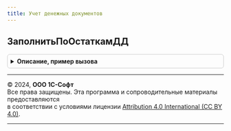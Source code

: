 ```yaml
---
title: Учет денежных документов
---
```



## ЗаполнитьПоОстаткамДД
<details style="margin: 1em 0; padding: 0.5em; border: 1px solid #ccc; border-radius: 6px;">

<summary style="font-weight: bold; cursor: pointer;">Описание, пример вызова</summary>

```bsl

// Процедура заполняет таблицу остатками денежных документов
//
// Параметры:
//	Отбор - Структура - Параметры отбора остатков ДД:
//		* Организация		- СправочникСсылка.Организации 				- Организация, в которой хранятся ДД
//		* Подразделение		- СправочникСсылка.СтруктураПредприятия 	- Подразделение, в котором хранятся ДД
//		* МОЛ 				- СправочникСсылка.ФизическиеЛица 			- МОЛ, у которого хранятся ДД
//		* Ссылка			- ДокументСсылка.ВыбытиеДенежныхДокументов 	- Документ, движения которого должны быть исключены из расчета остатков
//		* ДенежныеДокументы	- Массив 									- отбор по денежным документам
//	Таблица - ТаблицаЗначений - таблица, в которую будет помещен результат получения остатков ДД.
//
Процедура ЗаполнитьПоОстаткамДД(Отбор, Таблица) Экспорт
```

Пример вызова
```bsl
УчетДенежныхДокументов.ЗаполнитьПоОстаткамДД(Отбор, Таблица) 
```
</details>

---

© 2024, **ООО 1С-Софт**  
Все права защищены. Эта программа и сопроводительные материалы предоставляются  
в соответствии с условиями лицензии [Attribution 4.0 International (CC BY 4.0)](https://creativecommons.org/licenses/by/4.0/legalcode).

---
